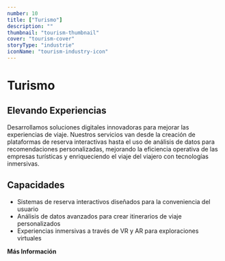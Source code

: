 ```yaml
---
number: 10
title: ["Turismo"]
description: ""
thumbnail: "tourism-thumbnail"
cover: "tourism-cover"
storyType: "industrie"
iconName: "tourism-industry-icon"
---
```


# Turismo

## Elevando Experiencias

Desarrollamos soluciones digitales innovadoras para mejorar las experiencias de viaje. Nuestros servicios van desde la creación de plataformas de reserva interactivas hasta el uso de análisis de datos para recomendaciones personalizadas, mejorando la eficiencia operativa de las empresas turísticas y enriqueciendo el viaje del viajero con tecnologías inmersivas.

## Capacidades

* Sistemas de reserva interactivos diseñados para la conveniencia del usuario
* Análisis de datos avanzados para crear itinerarios de viaje personalizados
* Experiencias inmersivas a través de VR y AR para exploraciones virtuales

**Más Información**